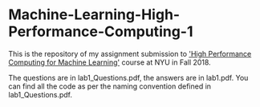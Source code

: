 # Machine-Learning-High-Performance-Computing-1

This is the repository of my assignment submission to ['High Performance Computing for Machine Learning'](https://cs.nyu.edu/courses/fall18/CSCI-GA.3033-022/) course at NYU in Fall 2018.


The questions are in lab1_Questions.pdf, the answers are in lab1.pdf. You can find all the code as per the naming convention
defined in lab1_Questions.pdf.
